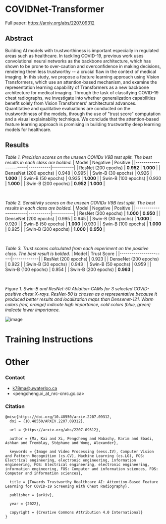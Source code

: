 # COVIDNet-Transformer

Full paper: https://arxiv.org/abs/2207.09312

## Abstract
Building AI models with trustworthiness is important especially in regulated areas such as healthcare. In tackling COVID-19, previous work uses convolutional neural networks as the backbone architecture, which has shown to be prone to over-caution and overconfidence in making decisions, rendering them less trustworthy -- a crucial flaw in the context of medical imaging. In this study, we propose a feature learning approach using Vision Transformers, which use an attention-based mechanism, and examine the representation learning capability of Transformers as a new backbone architecture for medical imaging. Through the task of classifying COVID-19 chest radiographs, we investigate into whether generalization capabilities benefit solely from Vision Transformers' architectural advances. Quantitative and qualitative evaluations are conducted on the trustworthiness of the models, through the use of "trust score" computation and a visual explainability technique. We conclude that the attention-based feature learning approach is promising in building trustworthy deep learning models for healthcare.

## Results

*Table 1. Precision scores on the unseen COVIDx V9B test split.
The best results in each class are bolded.*
| Model                 | Negative  | Positive  |
|-----------------------|-----------|-----------|
| ResNet (200 epochs)   | **0.952** | **1.000** |
| DenseNet (200 epochs) | 0.948     | 0.995     |
| Swin-B (30 epochs)    | 0.926     | **1.000** |
| Swin-B (50 epochs)    | 0.935     | **1.000** |
| Swin-B (100 epochs)   | 0.930     | **1.000** |
| Swin-B (200 epochs)   | **0.952** | **1.000** |

<br>

*Table 2. Sensitivity scores on the unseen COVIDx V9B test split.
The best results in each class are bolded.*
| Model                 | Negative  | Positive  |
|-----------------------|-----------|-----------|
| ResNet (200 epochs)   | **1.000** | **0.950** |
| DenseNet (200 epochs) | 0.995     | 0.945     |
| Swin-B (30 epochs)    | **1.000** | 0.920     |
| Swin-B (50 epochs)    | **1.000** | 0.930     |
| Swin-B (100 epochs)   | **1.000** | 0.925     |
| Swin-B (200 epochs)   | **1.000** | **0.950** |

<br>

*Table 3. Trust scores calculated from each experiment on the positive class. The best result is bolded.*
| Model                 | Trust Score |
|-----------------------|-------------|
| ResNet (200 epochs)   | 0.923       |
| DenseNet (200 epochs) | 0.922       |
| Swin-B (30 epochs)    | 0.943       |
| Swin-B (50 epochs)    | 0.959       |
| Swin-B (100 epochs)   | 0.954       |
| Swin-B (200 epochs)   | **0.963**   |

<br>

_Figure 1. Swin-B and ResNet-50 Ablation-CAMs for 3 selected COVID-positive chest X-rays. ResNet-50 is chosen as a representative because it produced better results and localization maps than Densenet-121. Warm colors (red, orange) indicate high importance, cold colors (blue, green) indicate lower importance._

![image](https://user-images.githubusercontent.com/77073162/181854254-f802c1f5-7807-45be-8947-38d24714e924.png)

# Training Instructions

# Other

### Contact
- <k78ma@uwaterloo.ca>
- <pengcheng.xi_at_nrc-cnrc.gc.ca>

### Citation
```
@misc{https://doi.org/10.48550/arxiv.2207.09312,
  doi = {10.48550/ARXIV.2207.09312},
  
  url = {https://arxiv.org/abs/2207.09312},
  
  author = {Ma, Kai and Xi, Pengcheng and Habashy, Karim and Ebadi, Ashkan and Tremblay, Stéphane and Wong, Alexander},
  
  keywords = {Image and Video Processing (eess.IV), Computer Vision and Pattern Recognition (cs.CV), Machine Learning (cs.LG), FOS: Electrical engineering, electronic engineering, information engineering, FOS: Electrical engineering, electronic engineering, information engineering, FOS: Computer and information sciences, FOS: Computer and information sciences},
  
  title = {Towards Trustworthy Healthcare AI: Attention-Based Feature Learning for COVID-19 Screening With Chest Radiography},
  
  publisher = {arXiv},
  
  year = {2022},
  
  copyright = {Creative Commons Attribution 4.0 International}
}
```
